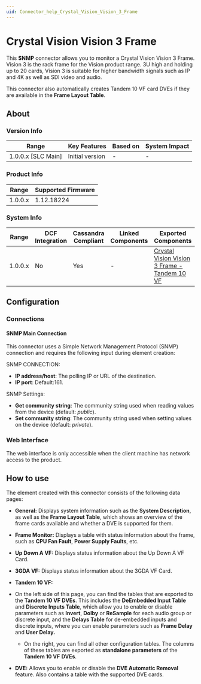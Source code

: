 ```yaml
---
uid: Connector_help_Crystal_Vision_Vision_3_Frame
---
```


# Crystal Vision Vision 3 Frame

This **SNMP** connector allows you to monitor a Crystal Vision Vision 3 Frame. Vision 3 is the rack frame for the Vision product range.
3U high and holding up to 20 cards, Vision 3 is suitable for higher bandwidth signals such as IP and 4K as well as SDI video and audio.

This connector also automatically creates Tandem 10 VF card DVEs if they are available in the **Frame Layout Table**.

## About

### Version Info

| Range                | Key Features     | Based on     | System Impact     |
|----------------------|------------------|--------------|-------------------|
| 1.0.0.x [SLC Main]   | Initial version  | -            | -                 |

### Product Info

| Range     | Supported Firmware     |
|-----------|------------------------|
| 1.0.0.x   | 1.12.18224             |

### System Info

| Range     | DCF Integration     | Cassandra Compliant     | Linked Components     | Exported Components                                                                                                              |
|-----------|---------------------|-------------------------|-----------------------|----------------------------------------------------------------------------------------------------------------------------------|
| 1.0.0.x   | No                  | Yes                     | -                     | [Crystal Vision Vision 3 Frame - Tandem 10 VF](xref:Connector_help_Crystal_Vision_Vision_3_Frame_-_Tandem_10_VF) |

## Configuration

### Connections

#### SNMP Main Connection

This connector uses a Simple Network Management Protocol (SNMP) connection and requires the following input during element creation:

SNMP CONNECTION:

- **IP address/host**: The polling IP or URL of the destination.
- **IP port**: Default:161.

SNMP Settings:

- **Get community string**: The community string used when reading values from the device (default: *public*).
- **Set community string**: The community string used when setting values on the device (default: *private*).

### Web Interface

The web interface is only accessible when the client machine has network access to the product.

## How to use

The element created with this connector consists of the following data pages:

- **General:** Displays system information such as the **System Description**, as well as the **Frame Layout Table**, which shows an overview of the frame cards available and whether a DVE is supported for them.

- **Frame Monitor:** Displays a table with status information about the frame, such as **CPU Fan Fault**, **Power Supply Faults**, etc.

- **Up Down A VF:** Displays status information about the Up Down A VF Card.

- **3GDA VF:** Displays status information about the 3GDA VF Card.

- **Tandem 10 VF:**

- On the left side of this page, you can find the tables that are exported to the **Tandem 10 VF** **DVEs**. This includes the **DeEmbedded Input Table** and **Discrete Inputs Table**, which allow you to enable or disable parameters such as **Invert**, **Dolby** or **ReSample** for each audio group or discrete input, and the **Delays Table** for de-embedded inputs and discrete inputs, where you can enable parameters such as **Frame Delay** and **User Delay.**
  - On the right, you can find all other configuration tables. The columns of these tables are exported as **standalone parameters** of the **Tandem 10 VF** **DVEs**.

- **DVE:** Allows you to enable or disable the **DVE Automatic Removal** feature. Also contains a table with the supported DVE cards.

